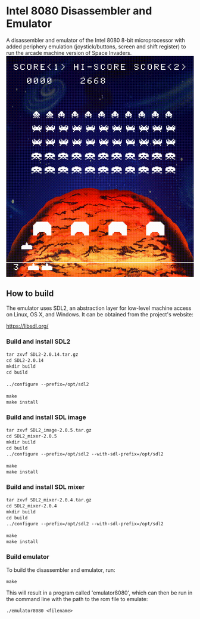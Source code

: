 # Intel 8080 Disassembler and Emulator

A disassembler and emulator of the Intel 8080 8-bit microprocessor with added periphery emulation (joystick/buttons, screen and shift register) to run the arcade machine version of Space Invaders.
![Screenshot of the emulator running space invaders](https://github.com/alexheinrich/Intel8080/blob/main/misc/invaders.gif)

## How to build

The emulator uses SDL2, an abstraction layer for low-level machine
access on Linux, OS X, and Windows. It can be obtained from the
project's website:

https://libsdl.org/

### Build and install SDL2

```
tar zxvf SDL2-2.0.14.tar.gz
cd SDL2-2.0.14
mkdir build
cd build

../configure --prefix=/opt/sdl2

make
make install
```

### Build and install SDL image
```
tar zxvf SDL2_image-2.0.5.tar.gz
cd SDL2_mixer-2.0.5
mkdir build
cd build
../configure --prefix=/opt/sdl2 --with-sdl-prefix=/opt/sdl2

make
make install
```

### Build and install SDL mixer
```
tar zxvf SDL2_mixer-2.0.4.tar.gz
cd SDL2_mixer-2.0.4
mkdir build
cd build
../configure --prefix=/opt/sdl2 --with-sdl-prefix=/opt/sdl2

make
make install
```

### Build emulator

To build the disassembler and emulator, run:
```
make
```

This will result in a program called 'emulator8080', which can then be run in the command line with the path to the rom file to emulate:

```
./emulator8080 <filename>
```
